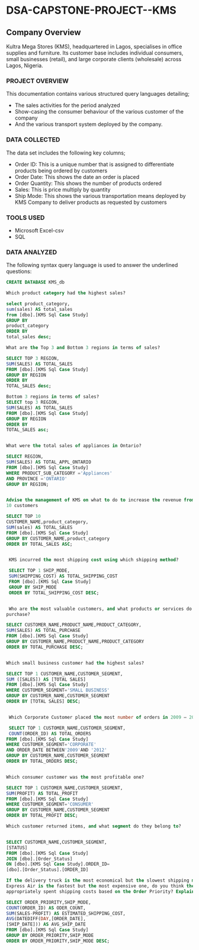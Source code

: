 # DSA-CAPSTONE-PROJECT--KMS
## Company Overview 

Kultra Mega Stores (KMS), headquartered in Lagos, specialises in office supplies and 
furniture. Its customer base includes individual consumers, small businesses (retail), and 
large corporate clients (wholesale) across Lagos, Nigeria.

### PROJECT OVERVIEW
This documentation contains various structured query languages detailing;
-  The sales activities for the period analyzed
-  Show-casing the consumer behaviour of the various customer of the company
-  And the various transport system deployed by the company.

  ### DATA COLLECTED
The data set includes the following key columns;
- Order ID: This is a unique number that is assigned to differentiate products being ordered by customers 
- Order Date: This shows the date an order is placed 
- Order Quantity: This shows the number of products ordered
- Sales: This is price multiply by quantity 
- Ship Mode: This shows the various transportation means deployed by KMS Company to deliver products as requested by customers 

### TOOLS USED
- Microsoft Excel-csv
- SQL


### DATA ANALYZED
The following syntax query language is used to answer the underlined questions:
```` SQL
CREATE DATABASE KMS_db

Which product category had the highest sales?

select product_category,
sum(sales) AS total_sales
from [dbo].[KMS Sql Case Study]
GROUP BY 
product_category
ORDER BY 
total_sales desc;

What are the Top 3 and Bottom 3 regions in terms of sales?

SELECT TOP 3 REGION,
SUM(SALES) AS TOTAL_SALES
FROM [dbo].[KMS Sql Case Study]
GROUP BY REGION
ORDER BY
TOTAL_SALES desc;

Bottom 3 regions in terms of sales?
SELECT top 3 REGION,
SUM(SALES) AS TOTAL_SALES
FROM [dbo].[KMS Sql Case Study]
GROUP BY REGION
ORDER BY
TOTAL_SALES asc;


What were the total sales of appliances in Ontario?

SELECT REGION,
SUM(SALES) AS TOTAL_APPL_ONTARIO
FROM [dbo].[KMS Sql Case Study]
WHERE PRODUCT_SUB_CATEGORY ='Appliances'
AND PROVINCE ='ONTARIO'
GROUP BY REGION;


Advise the management of KMS on what to do to increase the revenue from the bottom
10 customers

SELECT TOP 10 
CUSTOMER_NAME,product_category,
SUM(sales) AS TOTAL_SALES
FROM [dbo].[KMS Sql Case Study]
GROUP BY CUSTOMER_NAME,product_category
ORDER BY TOTAL_SALES ASC;


 KMS incurred the most shipping cost using which shipping method?

 SELECT TOP 1 SHIP_MODE,
 SUM(SHIPPING_COST) AS TOTAL_SHIPPING_COST
 FROM [dbo].[KMS Sql Case Study]
 GROUP BY SHIP_MODE
 ORDER BY TOTAL_SHIPPING_COST DESC;


 Who are the most valuable customers, and what products or services do they typically
purchase?

SELECT CUSTOMER_NAME,PRODUCT_NAME,PRODUCT_CATEGORY,
SUM(SALES) AS TOTAL_PURCHASE
FROM [dbo].[KMS Sql Case Study]
GROUP BY CUSTOMER_NAME,PRODUCT_NAME,PRODUCT_CATEGORY
ORDER BY TOTAL_PURCHASE DESC;


Which small business customer had the highest sales?

SELECT TOP 1 CUSTOMER_NAME,CUSTOMER_SEGMENT,
SUM ([SALES]) AS [TOTAL SALES]
FROM [dbo].[KMS Sql Case Study]
WHERE CUSTOMER_SEGMENT='SMALL BUSINESS'
GROUP BY CUSTOMER_NAME,CUSTOMER_SEGMENT
ORDER BY [TOTAL SALES] DESC;


 Which Corporate Customer placed the most number of orders in 2009 – 2012?

 SELECT TOP 1 CUSTOMER_NAME,CUSTOMER_SEGMENT,
 COUNT(ORDER_ID) AS TOTAL_ORDERS
FROM [dbo].[KMS Sql Case Study]
WHERE CUSTOMER_SEGMENT='CORPORATE'
AND ORDER_DATE BETWEEN'2009'AND '2012'
GROUP BY CUSTOMER_NAME,CUSTOMER_SEGMENT
ORDER BY TOTAL_ORDERS DESC;


Which consumer customer was the most profitable one? 

SELECT TOP 1 CUSTOMER_NAME,CUSTOMER_SEGMENT,
SUM(PROFIT) AS TOTAL_PROFIT 
FROM [dbo].[KMS Sql Case Study]
WHERE CUSTOMER_SEGMENT='CONSUMER'
GROUP BY CUSTOMER_NAME,CUSTOMER_SEGMENT
ORDER BY TOTAL_PROFIT DESC;

Which customer returned items, and what segment do they belong to? 


SELECT CUSTOMER_NAME,CUSTOMER_SEGMENT,
[STATUS] 
FROM [dbo].[KMS Sql Case Study]
JOIN [dbo].[Order_Status]
ON [dbo].[KMS Sql Case Study].ORDER_ID=
[dbo].[Order_Status].[ORDER_ID]

If the delivery truck is the most economical but the slowest shipping method and 
Express Air is the fastest but the most expensive one, do you think the company 
appropriately spent shipping costs based on the Order Priority? Explain your answer

SELECT ORDER_PRIORITY,SHIP_MODE,
COUNT(ORDER_ID) AS ODER_COUNT,
SUM(SALES-PROFIT) AS ESTIMATED_SHIPPING_COST,
AVG(DATEDIFF(DAY,[ORDER_DATE],
[SHIP_DATE])) AS AVG_SHIP_DATE
FROM [dbo].[KMS Sql Case Study]
GROUP BY ORDER_PRIORITY,SHIP_MODE
ORDER BY ORDER_PRIORITY,SHIP_MODE DESC;


  

